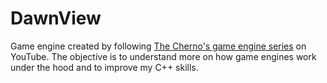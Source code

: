 # DawnView
Game engine created by following [The Cherno's game engine series](https://www.youtube.com/watch?v=vtWdgtMo1T4&list=PLlrATfBNZ98dC-V-N3m0Go4deliWHPFwT&index=2) on YouTube. The objective is to understand more on how game engines work under the hood and to improve my C++ skills.
